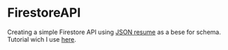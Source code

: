 # FirestoreAPI
Creating a simple Firestore API using [JSON resume](https://jsonresume.org/) as a bese for schema. Tutorial wich I use [here](https://www.youtube.com/watch?v=3dFT7QaVSZ8&list=PLJetLDY7yKupm5WTx02ylh1I25rJLPvXe&index=1).

